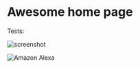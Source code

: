 # Awesome home page

Tests:

![screenshot](https://github.com/sblausten/sample-service-private/blob/main/docs/assets/headline.png)

![Amazon Alexa](https://img.shields.io/badge/amazon%20alexa-52b5f7?style=for-the-badge&logo=amazon%20alexa&logoColor=white)


